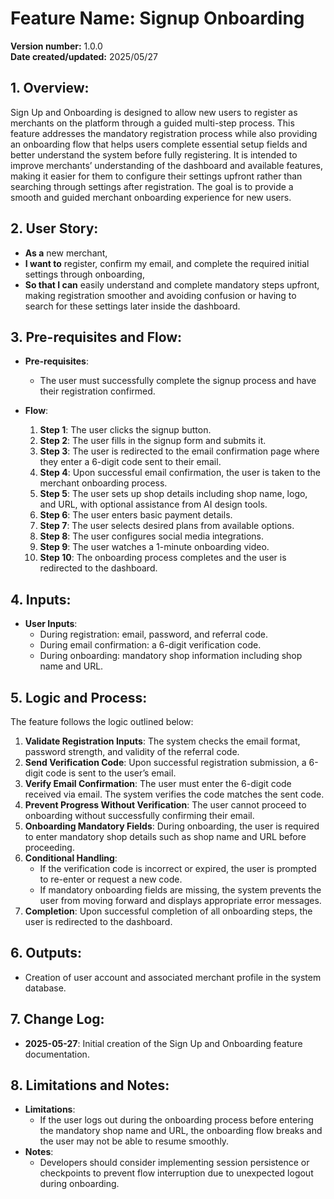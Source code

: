 # Feature Name: Signup Onboarding

**Version number:** 1.0.0  
**Date created/updated:** 2025/05/27


## 1. Overview:
Sign Up and Onboarding is designed to allow new users to register as merchants on the platform through a guided multi-step process. This feature addresses the mandatory registration process while also providing an onboarding flow that helps users complete essential setup fields and better understand the system before fully registering. It is intended to improve merchants’ understanding of the dashboard and available features, making it easier for them to configure their settings upfront rather than searching through settings after registration. The goal is to provide a smooth and guided merchant onboarding experience for new users.


## 2. User Story:
- **As a** new merchant,  
- **I want to** register, confirm my email, and complete the required initial settings through onboarding,  
- **So that I can** easily understand and complete mandatory steps upfront, making registration smoother and avoiding confusion or having to search for these settings later inside the dashboard.


## 3. Pre-requisites and Flow:

- **Pre-requisites**:
  - The user must successfully complete the signup process and have their registration confirmed.

- **Flow**:
  1. **Step 1**: The user clicks the signup button.
  2. **Step 2**: The user fills in the signup form and submits it.
  3. **Step 3**: The user is redirected to the email confirmation page where they enter a 6-digit code sent to their email.
  4. **Step 4**: Upon successful email confirmation, the user is taken to the merchant onboarding process.
  5. **Step 5**: The user sets up shop details including shop name, logo, and URL, with optional assistance from AI design tools.
  6. **Step 6**: The user enters basic payment details.
  7. **Step 7**: The user selects desired plans from available options.
  8. **Step 8**: The user configures social media integrations.
  9. **Step 9**: The user watches a 1-minute onboarding video.
  10. **Step 10**: The onboarding process completes and the user is redirected to the dashboard.



## 4. Inputs:
- **User Inputs**:
  - During registration: email, password, and referral code.
  - During email confirmation: a 6-digit verification code.
  - During onboarding: mandatory shop information including shop name and URL.


## 5. Logic and Process:
The feature follows the logic outlined below:
1. **Validate Registration Inputs**: The system checks the email format, password strength, and validity of the referral code.
2. **Send Verification Code**: Upon successful registration submission, a 6-digit code is sent to the user’s email.
3. **Verify Email Confirmation**: The user must enter the 6-digit code received via email. The system verifies the code matches the sent code.
4. **Prevent Progress Without Verification**: The user cannot proceed to onboarding without successfully confirming their email.
5. **Onboarding Mandatory Fields**: During onboarding, the user is required to enter mandatory shop details such as shop name and URL before proceeding.
6. **Conditional Handling**:
   - If the verification code is incorrect or expired, the user is prompted to re-enter or request a new code.
   - If mandatory onboarding fields are missing, the system prevents the user from moving forward and displays appropriate error messages.
7. **Completion**: Upon successful completion of all onboarding steps, the user is redirected to the dashboard.


## 6. Outputs:
- Creation of user account and associated merchant profile in the system database.

## 7. Change Log:
- **2025-05-27**: Initial creation of the Sign Up and Onboarding feature documentation.


## 8. Limitations and Notes:
- **Limitations**:  
  - If the user logs out during the onboarding process before entering the mandatory shop name and URL, the onboarding flow breaks and the user may not be able to resume smoothly.
- **Notes**:  
  - Developers should consider implementing session persistence or checkpoints to prevent flow interruption due to unexpected logout during onboarding.
